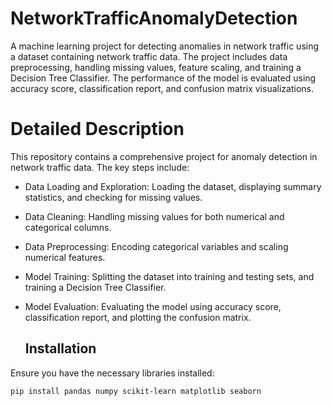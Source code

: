 # NetworkTrafficAnomalyDetection
A machine learning project for detecting anomalies in network traffic using a dataset containing network traffic data. The project includes data preprocessing, handling missing values, feature scaling, and training a Decision Tree Classifier. The performance of the model is evaluated using accuracy score, classification report, and confusion matrix visualizations.

# Detailed Description

This repository contains a comprehensive project for anomaly detection in network traffic data. The key steps include:

- Data Loading and Exploration: Loading the dataset, displaying summary statistics, and checking for missing values.
- Data Cleaning: Handling missing values for both numerical and categorical columns.
- Data Preprocessing: Encoding categorical variables and scaling numerical features.
- Model Training: Splitting the dataset into training and testing sets, and training a Decision Tree Classifier.
- Model Evaluation: Evaluating the model using accuracy score, classification report, and plotting the confusion matrix.

  ## Installation

Ensure you have the necessary libraries installed:

```bash
pip install pandas numpy scikit-learn matplotlib seaborn
